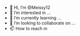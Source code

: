 - 👋 Hi, I’m @Meissy12
- 👀 I’m interested in ...
- 🌱 I’m currently learning ...
- 💞️ I’m looking to collaborate on ...
- 📫 How to reach m<!---
Meissy12/Meissy12 is a ✨ special ✨ repository because its `README.md` (this file) appears on your GitHub profile.
You can click the Preview link to take a look at your changes.
--->
